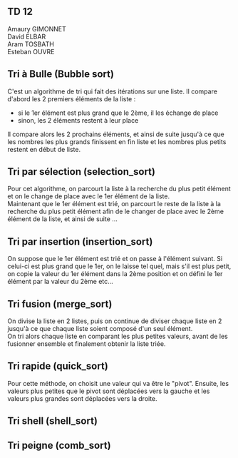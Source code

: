 ## TD 12

Amaury GIMONNET  
David ELBAR  
Aram TOSBATH  
Esteban OUVRE  

## Tri à Bulle (Bubble sort)

C'est un algorithme de tri qui fait des itérations sur une liste. Il compare d'abord les 2 premiers éléments de la liste :
- si le 1er élément est plus grand que le 2ème, il les échange de place
- sinon, les 2 éléments restent à leur place

Il compare alors les 2 prochains éléments, et ainsi de suite jusqu'à ce que les nombres les plus grands finissent en fin liste et les nombres plus petits restent en début de liste.

## Tri par sélection (selection_sort)

Pour cet algorithme, on parcourt la liste à la recherche du plus petit élément et on le change de place avec le 1er élément de la liste.  
Maintenant que le 1er élément est trié, on parcourt le reste de la liste à la recherche du plus petit élément afin de le changer de place avec le 2ème élément de la liste, et ainsi de suite ...

## Tri par insertion (insertion_sort)

On suppose que le 1er élément est trié et on passe à l'élément suivant. Si celui-ci est plus grand que le 1er, on le laisse tel quel, mais s'il est plus petit, on copie la valeur du 1er élément dans la 2ème position et on défini le 1er élément par la valeur du 2ème etc...

## Tri fusion (merge_sort)

On divise la liste en 2 listes, puis on continue de diviser chaque liste en 2 jusqu'à ce que chaque liste soient composé d'un seul élément.  
On tri alors chaque liste en comparant les plus petites valeurs, avant de les fusionner ensemble et finalement obtenir la liste triée.

## Tri rapide (quick_sort)

Pour cette méthode, on choisit une valeur qui va être le "pivot". Ensuite, les valeurs plus petites que le pivot sont déplacées vers la gauche et les valeurs plus grandes sont déplacées vers la droite.

## Tri shell (shell_sort)



## Tri peigne (comb_sort)

